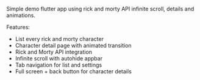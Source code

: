 Simple demo flutter app using rick and morty API infinite scroll, details and animations.

Features:
- List every rick and morty character
- Character detail page with animated transition
- Rick and Morty API integration
- Infinite scroll with autohide appbar
- Tab navigation for list and settings
- Full screen + back button for character details